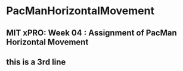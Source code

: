 # PacManHorizontalMovement
## MIT xPRO: Week 04 : Assignment of PacMan Horizontal Movement
## this is a 3rd line
